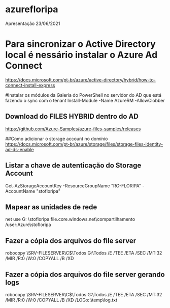 # azurefloripa
Apresentação 23/06/2021


# Para sincronizar o Active Directory local é nessário instalar o Azure Ad Connect 
https://docs.microsoft.com/pt-br/azure/active-directory/hybrid/how-to-connect-install-express


#Instalar os módulos da Galeria do PowerShell no servidor do AD que está fazendo o sync com o tenant
Install-Module -Name AzureRM -AllowClobber


## Download do FILES HYBRID dentro do AD
https://github.com/Azure-Samples/azure-files-samples/releases


##Como adicionar o storage account no domínio
https://docs.microsoft.com/pt-br/azure/storage/files/storage-files-identity-ad-ds-enable


## Listar a chave de autenticação do Storage Account
Get-AzStorageAccountKey -ResourceGroupName "RG-FLORIPA" -AccountName "stofloripa"


## Mapear as unidades de rede
net use G: \\stofloripa.file.core.windows.net\compartilhamento /user:Azure\stofloripa <chave>

## Fazer a cópia dos arquivos do file server
robocopy \\SRV-FILESERVER\C$\Todos G:\Todos /E /TEE /ETA /SEC /MT:32 /MIR /R:0 /W:0 /COPYALL /B /XD 


## Fazer a cópia dos arquivos do file server gerando logs
robocopy \\SRV-FILESERVER\C$\Todos G:\Todos /E /TEE /ETA /SEC /MT:32 /MIR /R:0 /W:0 /COPYALL /B /XD /LOG:c:\temp\log.txt



